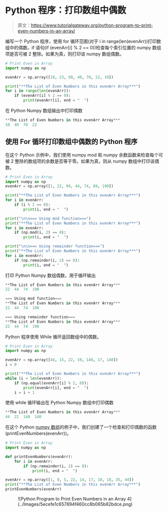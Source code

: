 # Python 程序：打印数组中偶数

> 原文：<https://www.tutorialgateway.org/python-program-to-print-even-numbers-in-an-array/>

编写一个 Python 程序，使用 for 循环范围(对于 i in range(len(evenArr))打印数组中的偶数。if 语句(if (evenArr[i] % 2 == 0))检查每个索引位置的 numpy 数组项是否可被 2 整除。如果为真，则打印该 numpy 数组偶数。

```py
# Print Even in Array
import numpy as np

evenArr = np.array([10, 23, 99, 40, 70, 22, 19])

print("**The List of Even Numbers in this evenArr Array***")
for i in range(len(evenArr)):
    if (evenArr[i] % 2 == 0):
        print(evenArr[i], end = "  ")
```

在 Python Numpy 数组输出中打印偶数

```py
**The List of Even Numbers in this evenArr Array***
10  40  70  22 
```

## 使用 For 循环打印数组中偶数的 Python 程序

在这个 Python 示例中，我们使用 numpy mod 和 numpy 余数函数来检查每个可被 2 整除的数组项的余数是否等于零。如果为真，则从 numpy 数组中打印该偶数。

```py
# Print Even in Array
import numpy as np
evenArr = np.array([1, 22, 99, 44, 74, 89, 190])

print("**The List of Even Numbers in this evenArr Array***")
for i in evenArr:
    if (i % 2 == 0):
        print(i, end = "  ")

print("\n\n=== Using mod function===")
print("**The List of Even Numbers in this evenArr Array***")
for i in evenArr:
    if (np.mod(i, 2) == 0):
        print(i, end = "  ")

print("\n\n=== Using remainder function===")
print("**The List of Even Numbers in this evenArr Array***")
for i in evenArr:
    if (np.remainder(i, 2) == 0):
        print(i, end = "  ")
```

打印 Python Numpy 数组偶数，用于循环输出

```py
**The List of Even Numbers in this evenArr Array***
22  44  74  190  

=== Using mod function===
**The List of Even Numbers in this evenArr Array***
22  44  74  190  

=== Using remainder function===
**The List of Even Numbers in this evenArr Array***
22  44  74  190 
```

Python 程序使用 While 循环返回数组中的偶数。

```py
# Print Even in Array
import numpy as np

evenArr = np.array([44, 15, 22, 19, 148, 17, 140])
i = 0

print("**The List of Even Numbers in this evenArr Array***")
while (i < len(evenArr)):
    if (np.equal(evenArr[i] % 2, 0)):
        print(evenArr[i], end = "  ")
    i = i + 1
```

使用 while 循环输出在 Python Numpy 数组中打印偶数

```py
**The List of Even Numbers in this evenArr Array***
44  22  148  140 
```

在这个 Python [numpy 数组](https://www.tutorialgateway.org/python-numpy-array/)的例子中，我们创建了一个检查和打印偶数的函数(printEvenNumbers(evenArr))。

```py
# Print Even in Array
import numpy as np

def printEvenNumbers(evenArr):
    for i in evenArr:
        if (np.remainder(i, 2) == 0):
            print(i, end = "  ")

evenArr = np.array([1, 8, 5, 22, 14, 17, 10, 18, 35, 44])
print("**The List of Even Numbers in this evenArr Array***")
printEvenNumbers(evenArr)
```

<figure class="wp-block-image size-large">![Python Program to Print Even Numbers in an Array 4](../Images/5ecefe1c657894f460cc8b065b82bdce.png)</figure>